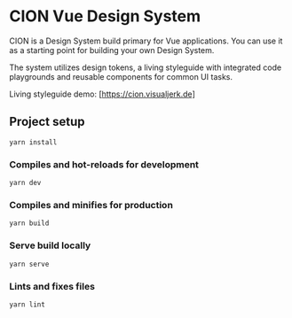 # CION Vue Design System

CION is a Design System build primary for Vue applications. You can use it as a starting point for building your own Design System.

The system utilizes design tokens, a living styleguide with integrated code playgrounds and reusable components for common UI tasks.

Living styleguide demo: [https://cion.visualjerk.de]

## Project setup
```
yarn install
```

### Compiles and hot-reloads for development
```
yarn dev
```

### Compiles and minifies for production
```
yarn build
```

### Serve build locally
```
yarn serve
```

### Lints and fixes files
```
yarn lint
```
